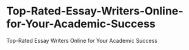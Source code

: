 # Top-Rated-Essay-Writers-Online-for-Your-Academic-Success
Top-Rated Essay Writers Online for Your Academic Success
